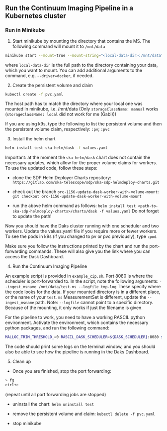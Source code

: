 ## Run the Continuum Imaging Pipeline in a Kubernetes cluster

### Run in Minikube

1. Start minikube by mounting the directory that contains the MS. 
   The following command will mount it to `/mnt/data`

``` bash
minikube start --mount=true --mount-string="<local-data-dir>:/mnt/data"
```
where `local-data-dir` is the full path to the directory containing your data, which you want to mount.
You can add additional arguments to the command, e.g. `--driver=docker`, if needed.

2. Create the persistent volume and claim

``` bash
kubectl create -f pvc.yaml
```
The host path has to match the directory where your local one was mounted in minikube, i.e. /mnt/data
(Only `storageClassName: manual` works (`storageClassName: local` did not work for me (Gabi)))

If you are using k9s, type the following to list the persistent volume and
then the persistent volume claim, respectively: `:pv`; `:pvc`

3. Install the helm chart

``` bash 
helm install test ska-helm/dask -f values.yaml
```
Important: at the moment the `ska-helm/dask` chart does not contain the necessary
updates, which allow for the proper volume claims for workers. To use the updated code,
follow these steps:

- clone the SDP Helm Deployer Charts repository: 
`https://gitlab.com/ska-telescope/sdp/ska-sdp-helmdeploy-charts.git`
  
- check out the branch `orc-1156-update-dask-worker-with-volume-mount`:
`git checkout orc-1156-update-dask-worker-with-volume-mount`
  
- run the above helm command as follows:
`helm install test <path-to-ska-sdp-helmdeploy-charts>/charts/dask -f values.yaml`
  Do not forget to update the path!

Now you should have the Daks cluster running with one scheduler and two workers.
Update the values.yaml file if you require more or fewer workers. To see the pods
in k9s (if you changed to pv or pvc previously), type `:pod`.

Make sure you follow the instructions printed by the chart and run the port-forwarding commands.
These will also give you the link where you can access the Dask Dashboard.

4. Run the Continuum Imaging Pipeline

An example script is provided in `example_cip.sh`.
Port 8080 is where the scheduler is port-forwarded to. In the script, 
note the following arguments: 
`--ingest_msname /mnt/data/test.ms --logfile tmp.log` These specify where the 
code looks for the data. If your mounted directory is in a different place,
or the name of your `test.ms` MeasurementSet is different,
update the `--ingest_msname` path.
Note: `--logfile` cannot point to a specific directory. Because of the mounting, 
it only works if just the filename is given.

For the pipeline to work, you need to have a working RASCIL python environment.
Activate the environment, which contains the necessary python packages, and
run the following command:

``` bash
MALLOC_TRIM_THRESHOLD_=0 RASCIL_DASK_SCHEDULER=${DASK_SCHEDULER}:8080 sh example_cip.sh | tee -a example_cip.log
```
The code should print some logs on the terminal window, and you should
also be able to see how the pipeline is running in the Daks Dashboard.

5. Clean up

- Once you are finished, stop the port forwarding:
```bash
> fg
ctrl+c
```
(repeat until all port forwarding jobs are stopped)

- uninstall the chart: `helm uninstall test`

- remove the persistent volume and claim: `kubectl delete -f pvc.yaml`

- stop minikube